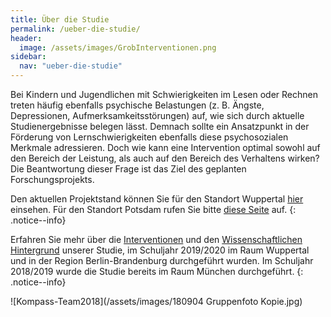 ```yaml
---
title: Über die Studie
permalink: /ueber-die-studie/
header:
  image: /assets/images/GrobInterventionen.png
sidebar:
  nav: "ueber-die-studie"
---
```


Bei Kindern und Jugendlichen mit Schwierigkeiten im Lesen oder Rechnen treten häufig ebenfalls psychische Belastungen (z. B. Ängste, Depressionen, Aufmerksamkeitsstörungen) auf, wie sich durch aktuelle Studienergebnisse belegen lässt.
Demnach sollte ein Ansatzpunkt in der Förderung von Lernschwierigkeiten ebenfalls diese psychosozialen Merkmale adressieren.
Doch wie kann eine Intervention optimal sowohl auf den Bereich der Leistung, als auch auf den Bereich des Verhaltens wirken?
Die Beantwortung dieser Frage ist das Ziel des geplanten Forschungsprojekts.

Den aktuellen Projektstand können Sie für den Standort Wuppertal [hier](http://www.kompass-forschung.de/projektablauf/wuppertal/) einsehen. Für den Standort Potsdam rufen Sie bitte [diese Seite](http://www.kompass-forschung.de/projektablauf/berlin-brandenburg/) auf. 
{: .notice--info}

Erfahren Sie mehr über die [Interventionen](interventionen/) und den [Wissenschaftlichen Hintergrund](wissenschaftlicher-hintergrund/) unserer Studie, im Schuljahr 2019/2020 im Raum Wuppertal und in der Region Berlin-Brandenburg durchgeführt wurden. Im Schuljahr 2018/2019 wurde die Studie bereits im Raum München durchgeführt. 
{: .notice--info}

![Kompass-Team2018](/assets/images/180904 Gruppenfoto Kopie.jpg)
    

